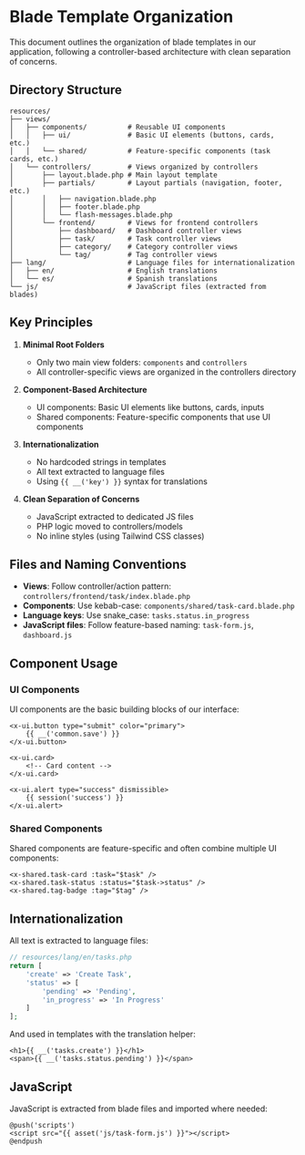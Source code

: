 # Blade Template Organization

This document outlines the organization of blade templates in our application, following a controller-based architecture with clean separation of concerns.

## Directory Structure

```
resources/
├── views/
│   ├── components/          # Reusable UI components
│   │   ├── ui/              # Basic UI elements (buttons, cards, etc.)
│   │   └── shared/          # Feature-specific components (task cards, etc.)
│   └── controllers/         # Views organized by controllers
│       ├── layout.blade.php # Main layout template
│       ├── partials/        # Layout partials (navigation, footer, etc.)
│       │   ├── navigation.blade.php
│       │   ├── footer.blade.php
│       │   └── flash-messages.blade.php
│       └── frontend/        # Views for frontend controllers
│           ├── dashboard/   # Dashboard controller views
│           ├── task/        # Task controller views
│           ├── category/    # Category controller views
│           └── tag/         # Tag controller views
├── lang/                    # Language files for internationalization
│   ├── en/                  # English translations
│   └── es/                  # Spanish translations
└── js/                      # JavaScript files (extracted from blades)
```

## Key Principles

1. **Minimal Root Folders**
   - Only two main view folders: `components` and `controllers`
   - All controller-specific views are organized in the controllers directory

2. **Component-Based Architecture**
   - UI components: Basic UI elements like buttons, cards, inputs
   - Shared components: Feature-specific components that use UI components

3. **Internationalization**
   - No hardcoded strings in templates
   - All text extracted to language files
   - Using `{{ __('key') }}` syntax for translations

4. **Clean Separation of Concerns**
   - JavaScript extracted to dedicated JS files
   - PHP logic moved to controllers/models
   - No inline styles (using Tailwind CSS classes)

## Files and Naming Conventions

- **Views**: Follow controller/action pattern: `controllers/frontend/task/index.blade.php`
- **Components**: Use kebab-case: `components/shared/task-card.blade.php`
- **Language keys**: Use snake_case: `tasks.status.in_progress`
- **JavaScript files**: Follow feature-based naming: `task-form.js`, `dashboard.js`

## Component Usage

### UI Components

UI components are the basic building blocks of our interface:

```blade
<x-ui.button type="submit" color="primary">
    {{ __('common.save') }}
</x-ui.button>

<x-ui.card>
    <!-- Card content -->
</x-ui.card>

<x-ui.alert type="success" dismissible>
    {{ session('success') }}
</x-ui.alert>
```

### Shared Components

Shared components are feature-specific and often combine multiple UI components:

```blade
<x-shared.task-card :task="$task" />
<x-shared.task-status :status="$task->status" />
<x-shared.tag-badge :tag="$tag" />
```

## Internationalization

All text is extracted to language files:

```php
// resources/lang/en/tasks.php
return [
    'create' => 'Create Task',
    'status' => [
        'pending' => 'Pending',
        'in_progress' => 'In Progress'
    ]
];
```

And used in templates with the translation helper:

```blade
<h1>{{ __('tasks.create') }}</h1>
<span>{{ __('tasks.status.pending') }}</span>
```

## JavaScript

JavaScript is extracted from blade files and imported where needed:

```blade
@push('scripts')
<script src="{{ asset('js/task-form.js') }}"></script>
@endpush
``` 